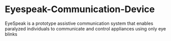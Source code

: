 # Eyespeak-Communication-Device
EyeSpeak is a prototype assistive communication system that enables paralyzed individuals to communicate and control appliances using only eye blinks

